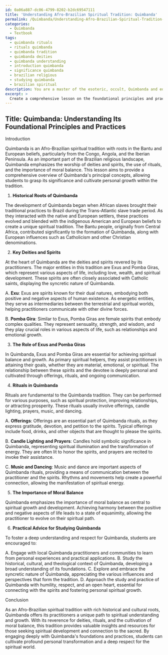 ```yaml
---
id: 0a06a887-dc06-4799-8202-b2dc69547111
title: 'Understanding Afro-Brazilian Spiritual Tradition: Quimbanda'
permalink: /Quimbanda/Understanding-Afro-Brazilian-Spiritual-Tradition-Quimbanda/
categories:
  - Quimbanda
  - Textbook
tags:
  - quimbanda rituals
  - rituals quimbanda
  - quimbanda tradition
  - quimbanda deities
  - quimbanda understanding
  - introduction quimbanda
  - significance quimbanda
  - brazilian religious
  - studying quimbanda
  - brazilian spiritual
description: You are a master of the esoteric, occult, Quimbanda and education, you have written many textbooks on the subject in ways that provide students with rich and deep understanding of the subject. You are being asked to write textbook-like sections on a topic and you do it with full context, explainability, and reliability in accuracy to the true facts of the topic at hand, in a textbook style that a student would easily be able to learn from, in a rich, engaging, and contextual way. Always include relevant context (such as formulas and history), related concepts, and in a way that someone can gain deep insights from.
excerpt: > 
  Create a comprehensive lesson on the foundational principles and practices of Quimbanda, including its historical roots, key deities and spirits, the role of Exus and Pomba Giras, rituals, and the importance of moral balance within the tradition. Additionally, outline practical advice for those studying the tradition to foster a deep understanding, respect, and spiritual growth.
---
```


## Title: Quimbanda: Understanding Its Foundational Principles and Practices

Introduction

Quimbanda is an Afro-Brazilian spiritual tradition with roots in the Bantu and European beliefs, particularly from the Congo, Angola, and the Iberian Peninsula. As an important part of the Brazilian religious landscape, Quimbanda emphasizes the worship of deities and spirits, the use of rituals, and the importance of moral balance. This lesson aims to provide a comprehensive overview of Quimbanda's principal concepts, allowing students to grasp its significance and cultivate personal growth within the tradition.

1. **Historical Roots of Quimbanda**

The development of Quimbanda began when African slaves brought their traditional practices to Brazil during the Trans-Atlantic slave trade period. As they interacted with the native and European settlers, these practices evolved and blended with the indigenous American and European beliefs to create a unique spiritual tradition. The Bantu people, originally from Central Africa, contributed significantly to the formation of Quimbanda, along with European influences such as Catholicism and other Christian denominations.

2. **Key Deities and Spirits**

At the heart of Quimbanda are the deities and spirits revered by its practitioners. The major entities in this tradition are Exus and Pomba Giras, which represent various aspects of life, including love, wealth, and spiritual development. These spirits are often closely associated with Catholic saints, displaying the syncretic nature of Quimbanda.

A. **Exu**: Exus are spirits known for their dual natures, embodying both positive and negative aspects of human existence. As energetic entities, they serve as intermediaries between the terrestrial and spiritual worlds, helping practitioners communicate with other divine forces. 

B. **Pomba Gira**: Similar to Exus, Pomba Giras are female spirits that embody complex qualities. They represent sensuality, strength, and wisdom, and they play crucial roles in various aspects of life, such as relationships and emotional growth.

3. **The Role of Exus and Pomba Giras**

In Quimbanda, Exus and Pomba Giras are essential for achieving spiritual balance and growth. As primary spiritual helpers, they assist practitioners in attaining their goals, whether they are material, emotional, or spiritual. The relationship between these spirits and the devotee is deeply personal and cultivated through offerings, rituals, and ongoing communication.

4. **Rituals in Quimbanda**

Rituals are fundamental to the Quimbanda tradition. They can be performed for various purposes, such as spiritual protection, improving relationships, or attracting prosperity. These rituals usually involve offerings, candle lighting, prayers, music, and dancing.

A. **Offerings**: Offerings are an essential part of Quimbanda rituals, as they express gratitude, devotion, and petition to the spirits. Typical offerings include food, drinks, and other objects that are thought to please the spirits.

B. **Candle Lighting and Prayers**: Candles hold symbolic significance in Quimbanda, representing spiritual illumination and the transformation of energy. They are often lit to honor the spirits, and prayers are recited to invoke their assistance.

C. **Music and Dancing**: Music and dance are important aspects of Quimbanda rituals, providing a means of communication between the practitioner and the spirits. Rhythms and movements help create a powerful connection, allowing the manifestation of spiritual energy.

5. **The Importance of Moral Balance**

Quimbanda emphasizes the importance of moral balance as central to spiritual growth and development. Achieving harmony between the positive and negative aspects of life leads to a state of equanimity, allowing the practitioner to evolve on their spiritual path.

6. **Practical Advice for Studying Quimbanda**

To foster a deep understanding and respect for Quimbanda, students are encouraged to:

A. Engage with local Quimbanda practitioners and communities to learn from personal experiences and practical applications.
B. Study the historical, cultural, and theological context of Quimbanda, developing a broad understanding of its foundations.
C. Explore and embrace the syncretic nature of Quimbanda, appreciating the various influences and perspectives that form the tradition.
D. Approach the study and practice of Quimbanda with humility, respect, and an open heart, essential for connecting with the spirits and fostering personal spiritual growth.

Conclusion

As an Afro-Brazilian spiritual tradition with rich historical and cultural roots, Quimbanda offers its practitioners a unique path to spiritual understanding and growth. With its reverence for deities, rituals, and the cultivation of moral balance, this tradition provides valuable insights and resources for those seeking spiritual development and connection to the sacred. By engaging deeply with Quimbanda's foundations and practices, students can cultivate profound personal transformation and a deep respect for the spiritual world.

